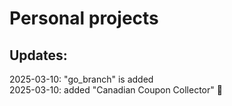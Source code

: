 
# Personal projects

## Updates:

2025-03-10: "go_branch" is added  
2025-03-10: added "Canadian Coupon Collector" 🍁
